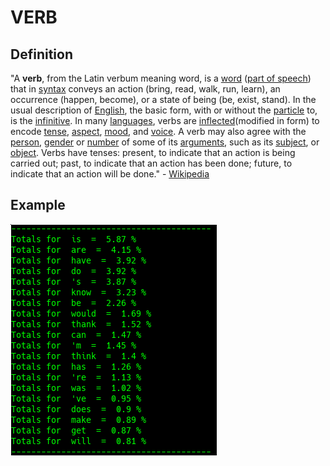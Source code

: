 # VERB

## Definition

"A **verb**, from the Latin verbum meaning word, is a [word](https://en.wikipedia.org/wiki/Word) \([part of speech](https://en.wikipedia.org/wiki/Part_of_speech)\) that in [syntax](https://en.wikipedia.org/wiki/Syntax) conveys an action \(bring, read, walk, run, learn\), an occurrence \(happen, become\), or a state of being \(be, exist, stand\). In the usual description of [English](https://en.wikipedia.org/wiki/English_language), the basic form, with or without the [particle](https://en.wikipedia.org/wiki/Grammatical_particle) to, is the [infinitive](https://en.wikipedia.org/wiki/Infinitive). In many [languages](https://en.wikipedia.org/wiki/Language), verbs are [inflected](https://en.wikipedia.org/wiki/Inflection)\(modified in form\) to encode [tense](https://en.wikipedia.org/wiki/Grammatical_tense), [aspect](https://en.wikipedia.org/wiki/Grammatical_aspect), [mood](https://en.wikipedia.org/wiki/Grammatical_mood), and [voice](https://en.wikipedia.org/wiki/Voice_%28grammar%29). A verb may also agree with the [person](https://en.wikipedia.org/wiki/Grammatical_person), [gender](https://en.wikipedia.org/wiki/Grammatical_gender) or [number](https://en.wikipedia.org/wiki/Grammatical_number) of some of its [arguments](https://en.wikipedia.org/wiki/Argument_%28linguistics%29), such as its [subject](https://en.wikipedia.org/wiki/Subject_%28grammar%29), or [object](https://en.wikipedia.org/wiki/Object_%28grammar%29). Verbs have tenses: present, to indicate that an action is being carried out; past, to indicate that an action has been done; future, to indicate that an action will be done." - [Wikipedia](https://en.wikipedia.org/wiki/Verb)

## Example



![Google Congressional Hearing Verbs sorted by percent \(top 20\)](../../.gitbook/assets/2018-12-28-151043_330x370_scrot.png)

